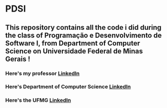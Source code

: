 # PDSI
## This repository contains all the code i did during the class of Programação e Desenvolvimento de Software I, from Department of Computer Science on Universidade Federal de Minas Gerais !
### Here's my professor [LinkedIn](https://www.linkedin.com/in/heitorsramos/)
### Here's Department of Computer Science [LinkedIn](https://www.linkedin.com/school/dcc-ufmg/)
### Here's the UFMG [LinkedIn](https://www.linkedin.com/school/ufmg/)